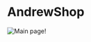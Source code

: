 # AndrewShop

![Main page!](https://sun13-1.userapi.com/impg/jvgCP42fHt5nf5ZX8QELxGKSRIVIffmAzOwQLA/I78Y6sH0hlk.jpg?size=1899x914&quality=96&sign=23d4e7862dbb012f5f7ba048f85d880a&type=album)


